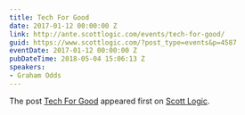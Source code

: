 ```yaml
---
title: Tech For Good
date: 2017-01-12 00:00:00 Z
link: http://ante.scottlogic.com/events/tech-for-good/
guid: https://www.scottlogic.com/?post_type=events&p=4587
eventDate: 2017-01-12 00:00:00 Z
pubDateTime: 2018-05-04 15:06:13 Z
speakers:
- Graham Odds
---
```


<p>The post <a rel="nofollow" href="http://ante.scottlogic.com/events/tech-for-good/">Tech For Good</a> appeared first on <a rel="nofollow" href="http://ante.scottlogic.com">Scott Logic</a>.</p>